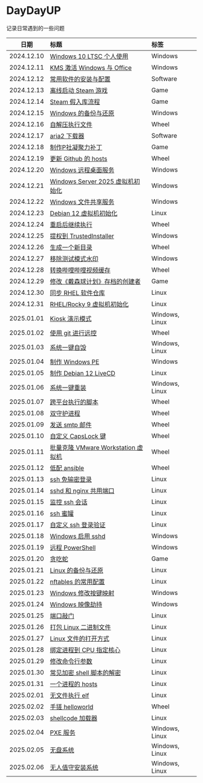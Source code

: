# DayDayUP
记录日常遇到的一些问题

| 日期 | 标题 | 标签 |
| :---: | :--- | :--- |
| 2024.12.10 | [Windows 10 LTSC 个人使用](./2024.12.10/README.md) | Windows |
| 2024.12.11 | [KMS 激活 Windows 与 Office](./2024.12.11/README.md) | Windows |
| 2024.12.12 | [常用软件的安装与配置](./2024.12.12/install.ps1) | Software |
| 2024.12.13 | [离线启动 Steam 游戏](./2024.12.13/README.md) | Game |
| 2024.12.14 | [Steam 假入库流程](./2024.12.14/README.md) | Game |
| 2024.12.15 | [Windows 的备份与还原](./2024.12.15/README.md) | Windows |
| 2024.12.16 | [自解压执行文件](./2024.12.16/README.md) | Wheel |
| 2024.12.17 | [aria2 下载器](./2024.12.17/README.md) | Software |
| 2024.12.18 | [制作P社凝聚力补丁](./2024.12.18/README.md) | Game |
| 2024.12.19 | [更新 Github 的 hosts](./2024.12.19/update_hosts.ps1) | Wheel |
| 2024.12.20 | [Windows 远程桌面服务](./2024.12.20/README.md) | Windows |
| 2024.12.21 | [Windows Server 2025 虚拟机初始化](./2024.12.21/win2025.bat) | Windows |
| 2024.12.22 | [Windows 文件共享服务](./2024.12.22/README.md) | Windows |
| 2024.12.23 | [Debian 12 虚拟机初始化](./2024.12.23/debian12.sh) | Linux |
| 2024.12.24 | [重启后继续执行](./2024.12.24/README.md) | Wheel |
| 2024.12.25 | [提权到 TrustedInstaller](./2024.12.25/README.md) | Windows |
| 2024.12.26 | [生成一个新目录](./2024.12.26/new_folder.ps1) | Wheel |
| 2024.12.27 | [移除测试模式水印](./2024.12.27/README.md) | Windows |
| 2024.12.28 | [转换哔哩哔哩视频缓存](./2024.12.28/README.md) | Wheel |
| 2024.12.29 | [修改《戴森球计划》存档的创建者](./2024.12.29/README.md) | Game |
| 2024.12.30 | [同步 RHEL 软件仓库](./2024.12.30/README.md) | Linux |
| 2024.12.31 | [RHEL/Rocky 9 虚拟机初始化](./2024.12.31/rocky9.sh) | Linux |
| 2025.01.01 | [Kiosk 演示模式](./2025.01.01/README.md) | Windows, Linux |
| 2025.01.02 | [使用 git 进行远控](./2025.01.02/README.md) | Wheel |
| 2025.01.03 | [系统一键自毁](./2025.01.03/README.md) | Windows, Linux |
| 2025.01.04 | [制作 Windows PE](./2025.01.04/README.md) | Windows |
| 2025.01.05 | [制作 Debian 12 LiveCD](./2025.01.05/live12.sh) | Linux |
| 2025.01.06 | [系统一键重装](./2025.01.06/README.md) | Windows, Linux |
| 2025.01.07 | [跨平台执行的脚本](./2025.01.07/README.md) | Wheel |
| 2025.01.08 | [双守护进程](./2025.01.08/double.sh) | Wheel |
| 2025.01.09 | [发送 smtp 邮件](./2025.01.09/smtp.py) | Wheel |
| 2025.01.10 | [自定义 CapsLock 键](./2025.01.10/capslock.ahk) | Wheel |
| 2025.01.11 | [批量克隆 VMware Workstation 虚拟机](./2025.01.11/clone_vm.ps1) | Wheel |
| 2025.01.12 | [低配 ansible](./2025.01.12/s.sh) | Wheel |
| 2025.01.13 | [ssh 免输密登录](./2025.01.13/README.md) | Linux |
| 2025.01.14 | [sshd 和 nginx 共用端口](./2025.01.14/README.md) | Linux |
| 2025.01.15 | [监控 ssh 会话](./2025.01.15/README.md) | Linux |
| 2025.01.16 | [ssh 蜜罐](./2025.01.16/README.md) | Linux |
| 2025.01.17 | [自定义 ssh 登录验证](./2025.01.17/README.md) | Linux |
| 2025.01.18 | [Windows 启用 sshd](./2025.01.18/README.md) | Windows |
| 2025.01.19 | [远程 PowerShell](./2025.01.19/README.md) | Windows |
| 2025.01.20 | [贪吃蛇](./2025.01.20/snake.sh) | Game |
| 2025.01.21 | [Linux 的备份与还原](./2025.01.21/README.md) | Linux |
| 2025.01.22 | [nftables 的常用配置](./2025.01.22/README.md) | Linux |
| 2025.01.23 | [Windows 修改按键映射](./2025.01.23/README.md) | Windows |
| 2025.01.24 | [Windows 映像劫持](./2025.01.24/README.md) | Windows |
| 2025.01.25 | [端口敲门](./2025.01.25/README.md) | Linux |
| 2025.01.26 | [打包 Linux 二进制文件](./2025.01.26/README.md) | Linux |
| 2025.01.27 | [Linux 文件的打开方式](./2025.01.27/README.md) | Linux |
| 2025.01.28 | [绑定进程到 CPU 指定核心](./2025.01.28/README.md) | Linux |
| 2025.01.29 | [修改命令行参数](./2025.01.29/README.md) | Linux |
| 2025.01.30 | [常见加密 shell 脚本的解密](./2025.01.30/README.md) | Linux |
| 2025.01.31 | [一个进程的 hosts](./2025.01.31/README.md) | Linux |
| 2025.02.01 | [无文件执行 elf](./2025.02.01/README.md) | Linux |
| 2025.02.02 | [手搓 helloworld](./2025.02.02/README.md) | Wheel |
| 2025.02.03 | [shellcode 加载器](./2025.02.03/README.md) | Linux |
| 2025.02.04 | [PXE 服务](./2025.02.04/README.md) | Windows, Linux |
| 2025.02.05 | [无盘系统](./2025.02.05/README.md) | Windows, Linux |
| 2025.02.06 | [无人值守安装系统](./2025.02.06/README.md) | Windows, Linux |
